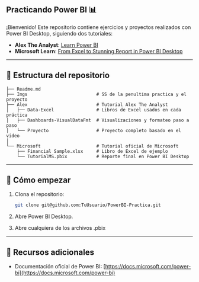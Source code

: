 ## Practicando Power BI 📊

¡Bienvenido! Este repositorio contiene ejercicios y proyectos realizados con Power BI Desktop, siguiendo dos tutoriales:

* **Alex The Analyst**: [Learn Power BI](https://youtu.be/I0vQ_VLZTWg?si=5PVxFnM5pV4uYYsf)
* **Microsoft Learn**: [From Excel to Stunning Report in Power BI Desktop](https://learn.microsoft.com/en-us/power-bi/create-reports/desktop-excel-stunning-report)

---

## 📁 Estructura del repositorio

```plain
├── Readme.md
├── Imgs                          # SS de la penultima practica y el proyecto
├── Alex                          # Tutorial Alex The Analyst
│   ├── Data-Excel                # Libros de Excel usados en cada práctica
│   ├── Dashboards-VisualDataFmt  # Visualizaciones y formateo paso a paso
│   └── Proyecto                  # Proyecto completo basado en el video
│
└── Microsoft                     # Tutorial oficial de Microsoft
    ├── Financial Sample.xlsx     # Libro de Excel de ejemplo
    └── TutorialMS.pbix           # Reporte final en Power BI Desktop
```

[esto esta chido]: <> (> **Nota:** Cada carpeta incluye un archivo `README.md` interno con instrucciones específicas y capturas de pantalla.)

---

## 🚀 Cómo empezar

1. Clona el repositorio:

   ```bash
   git clone git@github.com:TuUsuario/PowerBI-Practica.git
   ```
2. Abre Power BI Desktop.
3. Abre cualquiera de los archivos .pbix

---

## 📖 Recursos adicionales

* Documentación oficial de Power BI: [https://docs.microsoft.com/power-bi](https://docs.microsoft.com/power-bi)
